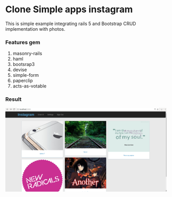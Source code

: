 Clone Simple apps instagram
===========================
This is simple example integrating rails 5 and Bootstrap 
CRUD implementation with photos.

### Features gem ###
1. masonry-rails
2. haml
3. bootsrap3
4. devise
5. simple-form
6. paperclip
7. acts-as-votable

### Result ###
![Rails Clone Instagram](https://github.com/ch5/ConeInstagram/blob/master/Image_ex/Index_instagram.png)
